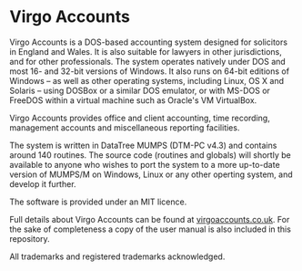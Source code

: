 # Virgo Accounts

Virgo Accounts is a DOS-based accounting system designed for solicitors in England and Wales. It is also suitable for lawyers in other jurisdictions, and for other professionals. The system operates natively under DOS and most 16- and 32-bit versions of Windows. It also runs on 64-bit editions of Windows – as well as other operating systems, including Linux, OS X and Solaris – using DOSBox or a similar DOS emulator, or with MS-DOS or FreeDOS within a virtual machine such as Oracle's VM VirtualBox.

Virgo Accounts provides office and client accounting, time recording, management accounts and miscellaneous reporting facilities.

The system is written in DataTree MUMPS (DTM-PC v4.3) and contains around 140 routines. The source code (routines and globals) will shortly be available to anyone who wishes to port the system to a more up-to-date version of MUMPS/M on Windows, Linux or any other operting system, and develop it further.

The software is provided under an MIT licence.

Full details about Virgo Accounts can be found at [virgoaccounts.co.uk](http://www.virgoaccounts.co.uk). For the sake of completeness a copy of the user manual is also included in this repository.

All trademarks and registered trademarks acknowledged.
